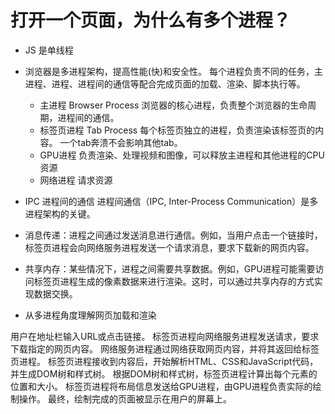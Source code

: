 # 打开一个页面，为什么有多个进程？

- JS 是单线程
- 浏览器是多进程架构，提高性能(快)和安全性。
  每个进程负责不同的任务，主进程、进程、进程间的通信等配合完成页面的加载、渲染、脚本执行等。

  - 主进程 Browser Process 
    浏览器的核心进程，负责整个浏览器的生命周期，进程间的通信。 
  - 标签页进程 Tab Process
    每个标签页独立的进程，负责渲染该标签页的内容。
    一个tab奔溃不会影响其他tab。
  - GPU进程 
    负责渲染、处理视频和图像，可以释放主进程和其他进程的CPU资源
  - 网络进程
    请求资源

- IPC 进程间的通信
  进程间通信（IPC, Inter-Process Communication）是多进程架构的关键。
- 消息传递：进程之间通过发送消息进行通信。例如，当用户点击一个链接时，标签页进程会向网络服务进程发送一个请求消息，要求下载新的网页内容。
- 共享内存：某些情况下，进程之间需要共享数据。例如，GPU进程可能需要访问标签页进程生成的像素数据来进行渲染。这时，可以通过共享内存的方式实现数据交换。 

- 从多进程角度理解网页加载和渲染

用户在地址栏输入URL或点击链接。
标签页进程向网络服务进程发送请求，要求下载指定的网页内容。
网络服务进程通过网络获取网页内容，并将其返回给标签页进程。
标签页进程接收到内容后，开始解析HTML、CSS和JavaScript代码，并生成DOM树和样式树。
根据DOM树和样式树，标签页进程计算出每个元素的位置和大小。
标签页进程将布局信息发送给GPU进程，由GPU进程负责实际的绘制操作。
最终，绘制完成的页面被显示在用户的屏幕上。